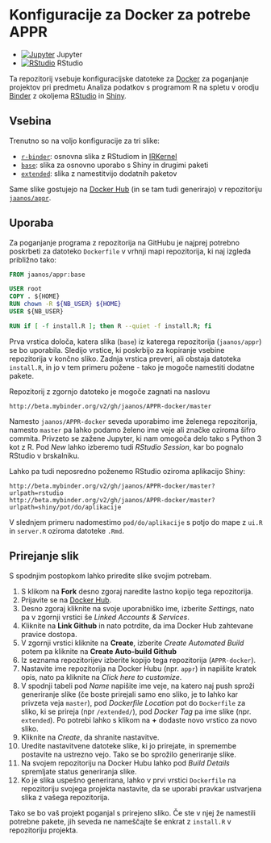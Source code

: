 # Konfiguracije za Docker za potrebe APPR

* [![Jupyter](http://mybinder.org/badge.svg)](http://beta.mybinder.org/v2/gh/jaanos/APPR-docker/master) Jupyter
* [![RStudio](http://mybinder.org/badge.svg)](http://beta.mybinder.org/v2/gh/jaanos/APPR-docker/master?urlpath=rstudio) RStudio

Ta repozitorij vsebuje konfiguracijske datoteke za [Docker](https://shiny.rstudio.com/) za poganjanje projektov pri predmetu Analiza podatkov s programom R
na spletu v orodju [Binder](https://mybinder.org/) z okoljema [RStudio](https://www.rstudio.com/) in [Shiny](https://shiny.rstudio.com/).

## Vsebina

Trenutno so na voljo konfiguracije za tri slike:

* [`r-binder`](r-binder/): osnovna slika z RStudiom in [IRKernel](https://irkernel.github.io/)
* [`base`](base/): slika za osnovno uporabo s Shiny in drugimi paketi
* [`extended`](extended/): slika z namestitvijo dodatnih paketov

Same slike gostujejo na [Docker Hub](https://hub.docker.com/) (in se tam tudi generirajo) v repozitoriju [`jaanos/appr`](https://hub.docker.com/r/jaanos/appr/).

## Uporaba

Za poganjanje programa z repozitorija na GitHubu je najprej potrebno poskrbeti za datoteko `Dockerfile` v vrhnji mapi repozitorija,
ki naj izgleda približno tako:
```Dockerfile
FROM jaanos/appr:base

USER root
COPY . ${HOME}
RUN chown -R ${NB_USER} ${HOME}
USER ${NB_USER}

RUN if [ -f install.R ]; then R --quiet -f install.R; fi
```
Prva vrstica določa, katera slika (`base`) iz katerega repozitorija (`jaanos/appr`) se bo uporabila.
Sledijo vrstice, ki poskrbijo za kopiranje vsebine repozitorija v končno sliko.
Zadnja vrstica preveri, ali obstaja datoteka `install.R`, in jo v tem primeru požene -
tako je mogoče namestiti dodatne pakete.

Repozitorij z zgornjo datoteko je mogoče zagnati na naslovu
```
http://beta.mybinder.org/v2/gh/jaanos/APPR-docker/master
```
Namesto `jaanos/APPR-docker` seveda uporabimo ime želenega repozitorija, namesto `master` pa lahko podamo želeno ime veje ali značke oziroma šifro commita.
Privzeto se zažene Jupyter, ki nam omogoča delo tako s Python 3 kot z R.
Pod *New* lahko izberemo tudi *RStudio Session*, kar bo pognalo RStudio v brskalniku.

Lahko pa tudi neposredno poženemo RStudio oziroma aplikacijo Shiny:
```
http://beta.mybinder.org/v2/gh/jaanos/APPR-docker/master?urlpath=rstudio
http://beta.mybinder.org/v2/gh/jaanos/APPR-docker/master?urlpath=shiny/pot/do/aplikacije
```
V slednjem primeru nadomestimo `pod/do/aplikacije` s potjo do mape z `ui.R` in `server.R` oziroma datoteke `.Rmd`.

## Prirejanje slik

S spodnjim postopkom lahko priredite slike svojim potrebam.

1.  S klikom na **Fork** desno zgoraj naredite lastno kopijo tega repozitorija.
2.  Prijavite se na [Docker Hub](https://hub.docker.com/).
3.  Desno zgoraj kliknite na svoje uporabniško ime, izberite *Settings*,
    nato pa v zgornji vrstici še *Linked Accounts & Services*.
4.  Kliknite na **Link Github** in nato potrdite, da ima Docker Hub zahtevane pravice dostopa.
5.  V zgornji vrstici kliknite na **Create**, izberite *Create Automated Build*
    potem pa kliknite na **Create Auto-build Github**
6.  Iz seznama repozitorijev izberite kopijo tega repozitorija (`APPR-docker`).
7.  Nastavite ime repozitorija na Docker Hubu (npr. `appr`) in napišite kratek opis,
    nato pa kliknite na *Click here to customize*.
8.  V spodnji tabeli pod *Name* napišite ime veje, na katero naj push sproži generiranje slike
    (če boste prirejali samo eno sliko, je to lahko kar privzeta veja `master`),
    pod *Dockerfile Location* pot do `Dockerfile` za sliko, ki se prireja (npr `/extended/`),
    pod *Docker Tag* pa ime slike (npr. `extended`).
    Po potrebi lahko s klikom na **+** dodaste novo vrstico za novo sliko.
9.  Kliknite na *Create*, da shranite nastavitve.
10. Uredite nastavitvene datoteke slike, ki jo prirejate,
    in spremembe postavite na ustrezno vejo.
    Tako se bo sprožilo generiranje slike.
11. Na svojem repozitoriju na Docker Hubu
    lahko pod *Build Details* spremljate status generiranja slike.
12. Ko je slika uspešno generirana,
    lahko v prvi vrstici `Dockerfile` na repozitoriju svojega projekta nastavite,
    da se uporabi pravkar ustvarjena slika z vašega repozitorija.

Tako se bo vaš projekt poganjal s prirejeno sliko.
Če ste v njej že namestili potrebne pakete,
jih seveda ne nameščajte še enkrat z `install.R` v repozitoriju projekta.
